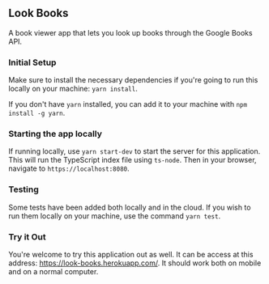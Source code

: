 ## Look Books

A book viewer app that lets you look up books through the Google Books API.

### Initial Setup

Make sure to install the necessary dependencies if you're going to run this locally on your machine: `yarn install`.

If you don't have `yarn` installed, you can add it to your machine with `npm install -g yarn`.

### Starting the app locally

If running locally, use `yarn start-dev` to start the server for this application. This will run the TypeScript index file using `ts-node`. Then in your browser, navigate to `https://localhost:8080`.

### Testing

Some tests have been added both locally and in the cloud. If you wish to run them locally on your machine, use the command `yarn test`.

### Try it Out

You're welcome to try this application out as well. It can be access at this address: https://look-books.herokuapp.com/.
It should work both on mobile and on a normal computer.